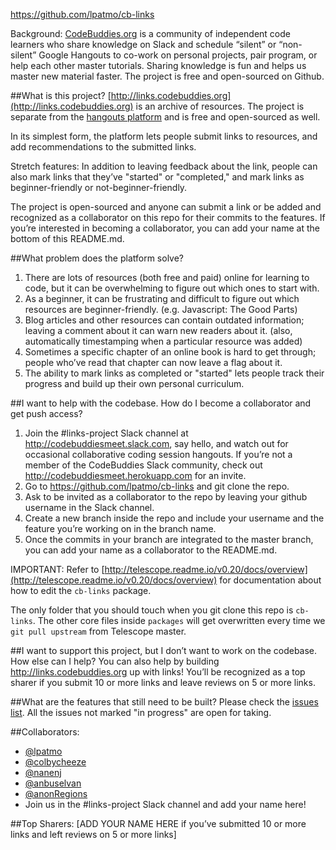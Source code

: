 https://github.com/lpatmo/cb-links 

Background: [CodeBuddies.org](http://codebuddies.org) is a community of independent code learners who share knowledge on Slack and schedule “silent” or “non-silent” Google Hangouts to co-work on personal projects, pair program, or help each other master tutorials. Sharing knowledge is fun and helps us master new material faster. The project is free and open-sourced on Github.

##What is this project?
[http://links.codebuddies.org](http://links.codebuddies.org) is an archive of resources. The project is separate from the [hangouts platform](http://hangouts.codebuddies.org) and is free and open-sourced as well.

In its simplest form, the platform lets people submit links to resources, and add recommendations to the submitted links. 

Stretch features: In addition to leaving feedback about the link, people can also mark links that they’ve "started" or "completed," and mark links as beginner-friendly or not-beginner-friendly. 

The project is open-sourced and anyone can submit a link or be added and recognized as a collaborator on this repo for their commits to the features. If you’re interested in becoming a collaborator, you can add your name at the bottom of this README.md.

##What problem does the platform solve?
1. There are lots of resources (both free and paid) online for  learning to code, but it can be overwhelming to figure out which ones to start with.
2. As a beginner, it can be frustrating and difficult to figure out which resources are beginner-friendly. (e.g. Javascript: The Good Parts)
3. Blog articles and other resources can contain outdated information; leaving a comment about it can warn new readers about it. (also, automatically timestamping when a particular resource was added)
4. Sometimes a specific chapter of an online book is hard to get through; people who’ve read that chapter can now leave a flag about it.
5. The ability to mark links as completed or "started" lets people track their progress and build up their own personal curriculum.

##I want to help with the codebase. How do I become a collaborator and get push access?
1. Join the #links-project Slack channel at http://codebuddiesmeet.slack.com, say hello, and watch out for occasional collaborative coding session hangouts. If you’re not a member of the CodeBuddies Slack community, check out http://codebuddiesmeet.herokuapp.com for an invite.
2. Go to https://github.com/lpatmo/cb-links and git clone the repo.
3. Ask to be invited as a collaborator to the repo by leaving your github username in the Slack channel.
4. Create a new branch inside the repo and include your username and the feature you’re working on in the branch name.
5. Once the commits in your branch are integrated to the master branch, you can add your name as a collaborator to the README.md.

IMPORTANT: Refer to [http://telescope.readme.io/v0.20/docs/overview](http://telescope.readme.io/v0.20/docs/overview) for documentation about how to edit the `cb-links` package.

The only folder that you should touch when you git clone this repo is `cb-links`. The other core files inside `packages` will get overwritten every time we `git pull upstream` from Telescope master.


##I want to support this project, but I don’t want to work on the codebase. How else can I help? 
You can also help by building http://links.codebuddies.org up with links! You’ll be recognized as a top sharer if you submit 10 or more links and leave reviews on 5 or more links.

##What are the features that still need to be built?
Please check the [issues list](https://github.com/lpatmo/cb-links/issues). All the issues not marked "in progress" are open for taking.


##Collaborators:
- [@lpatmo](http://github.com/lpatmo)
- [@colbycheeze](http://github.com/colbycheeze)
- [@nanenj](http://github.com/nanenj)
- [@anbuselvan](http://github.com/anbuselvan)
- [@anonRegions](http://github.com/anonRegions)
- Join us in the #links-project Slack channel and add your name here!


##Top Sharers:
[ADD YOUR NAME HERE if you’ve submitted 10 or more links and left reviews on 5 or more links]








